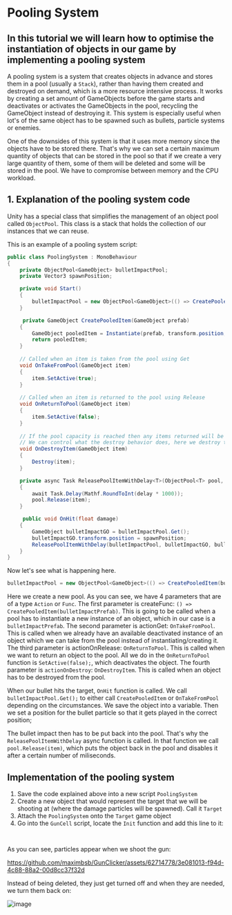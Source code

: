 # Pooling System
## In this tutorial we will learn how to optimise the instantiation of objects in our game by implementing a pooling system

A pooling system is a system that creates objects in advance and stores them in a pool (usually a `Stack`), rather than having them created and destroyed on demand, which is a more resource intensive process. It works by creating a set amount of GameObjects before the game starts and deactivates or activates the GameObjects in the pool, recycling the GameObject instead of destroying it. This system is especially useful when lot's of the same object has to be spawned such as bullets, particle systems or enemies.

One of the downsides of this system is that it uses more memory since the objects have to be stored there. That's why we can set a certain maximum quantity of objects that can be stored in the pool so that if we create a very large quantity of them, some of them will be deleted and some will be stored in the pool. We have to compromise between memory and the CPU workload.


## 1. Explanation of the pooling system code
Unity has a special class that simplifies the management of an object pool called `ObjectPool`. This class is a stack that holds the collection of our instances that we can reuse.

This is an example of a pooling system script:
```.cs
public class PoolingSystem : MonoBehaviour
{
    private ObjectPool<GameObject> bulletImpactPool;
    private Vector3 spawnPosition;

    private void Start()
    {
        bulletImpactPool = new ObjectPool<GameObject>(() => CreatePooledItem(bulletImpactPrefab), OnTakeFromPool, OnReturnToPool, OnDestroyItem);
    }

     private GameObject CreatePooledItem(GameObject prefab)
    {
        GameObject pooledItem = Instantiate(prefab, transform.position, Quaternion.identity, transform.parent);
        return pooledItem;
    }
    
    // Called when an item is taken from the pool using Get
    void OnTakeFromPool(GameObject item)
    {
        item.SetActive(true);
    }
    
    // Called when an item is returned to the pool using Release
    void OnReturnToPool(GameObject item)
    {
        item.SetActive(false);
    }
    
    // If the pool capacity is reached then any items returned will be destroyed.
    // We can control what the destroy behavior does, here we destroy the GameObject.
    void OnDestroyItem(GameObject item)
    {
        Destroy(item);
    }

    private async Task ReleasePoolItemWithDelay<T>(ObjectPool<T> pool, T item, float delay) where T : class
    {
        await Task.Delay(Mathf.RoundToInt(delay * 1000));
        pool.Release(item);
    }

     public void OnHit(float damage)
    {
        GameObject bulletImpactGO = bulletImpactPool.Get();
        bulletImpactGO.transform.position = spawnPosition;
        ReleasePoolItemWithDelay(bulletImpactPool, bulletImpactGO, bulletImpactLifeTime);
    }
}
```
Now let's see what is happening here.
```.cs
bulletImpactPool = new ObjectPool<GameObject>(() => CreatePooledItem(bulletImpactPrefab), OnTakeFromPool, OnReturnToPool, OnDestroyItem);
```
Here we create a new pool. As you can see, we have 4 parameters that are of a type `Action` or `Func`.
The first parameter is createFunc: `() => CreatePooledItem(bulletImpactPrefab)`. This is going to be called when a pool has to instantiate a new instance of an object, which in our case is a `bulletImpactPrefab`.
The second parameter is actionGet: `OnTakeFromPool`. This is called when we already have an available deactivated instance of an object which we can take from the pool instead of instantiating/creating it.
The third parameter is actionOnRelease: `OnReturnToPool`. This is called when we want to return an object to the pool. All we do in the `OnReturnToPool` function is `SetActive(false);`, which deactivates the object.
The fourth parameter is `actionOnDestroy`: `OnDestroyItem`. This is called when an object has to be destroyed from the pool.

When our bullet hits the target, `OnHit` function is called. We call `bulletImpactPool.Get();` to either call `CreatePooledItem` or `OnTakeFromPool` depending on the circumstances. We save the object into a variable. Then we set a position for the bullet particle so that it gets played in the correct position;

The bullet impact then has to be put back into the pool. That's why the `ReleasePoolItemWithDelay` async function is called. In that function we call `pool.Release(item)`, which puts the object back in the pool and disables it after a certain number of miliseconds.

## Implementation of the pooling system
1. Save the code explained above into a new script `PoolingSystem`
2. Create a new object that would represent the target that we will be shooting at (where the damage particles will be spawned). Call it `Target`
3. Attach the `PoolingSystem` onto the `Target` game object
4. Go into the `GunCell` script, locate the `Init` function and add this line to it:
   ```.cs
    
   ```

As you can see, particles appear when we shoot the gun:

https://github.com/maximbsb/GunClicker/assets/62714778/3e081013-f94d-4c88-88a2-00d8cc37f32d

Instead of being deleted, they just get turned off and when they are needed, we turn them back on:

![image](https://github.com/maximbsb/GunClicker/assets/62714778/1d677120-bc89-4288-9503-9c9b874f57d2)
